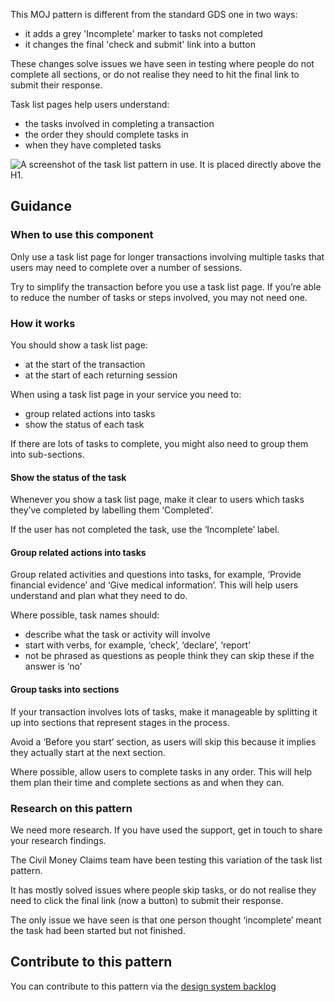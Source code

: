 This MOJ pattern is different from the standard GDS one in two ways:
- it adds a grey 'Incomplete' marker to tasks not completed
- it changes the final 'check and submit' link into a button

These changes solve issues we have seen in testing where people do not complete all sections, or do not realise they need to hit the final link to submit their response.

Task list pages help users understand:
- the tasks involved in completing a transaction
- the order they should complete tasks in
- when they have completed tasks

<img src="/public/images/patterns/task-list.png" alt="A screenshot of the task list pattern in use. It is placed directly above the H1." />

## Guidance

### When to use this component

Only use a task list page for longer transactions involving multiple tasks that users may need to complete over a number of sessions.

Try to simplify the transaction before you use a task list page. If you’re able to reduce the number of tasks or steps involved, you may not need one.

### How it works

You should show a task list page:
- at the start of the transaction
- at the start of each returning session

When using a task list page in your service you need to:
- group related actions into tasks
- show the status of each task

If there are lots of tasks to complete, you might also need to group them into sub-sections.

#### Show the status of the task

Whenever you show a task list page, make it clear to users which tasks they’ve completed by labelling them ‘Completed’.

If the user has not completed the task, use the ‘Incomplete’ label.

<!-- IMAGE -->

#### Group related actions into tasks

Group related activities and questions into tasks, for example, ‘Provide financial evidence’ and ‘Give medical information’. This will help users understand and plan what they need to do.

Where possible, task names should:
- describe what the task or activity will involve
- start with verbs, for example, ‘check’, ‘declare’, ‘report’
- not be phrased as questions as people think they can skip these if the answer is ‘no’

#### Group tasks into sections

If your transaction involves lots of tasks, make it manageable by splitting it up into sections that represent stages in the process.

Avoid a ‘Before you start’ section, as users will skip this because it implies they actually start at the next section.

Where possible, allow users to complete tasks in any order. This will help them plan their time and complete sections as and when they can.

### Research on this pattern

We need more research. If you have used the support, get in touch to share your research findings.

The Civil Money Claims team have been testing this variation of the task list pattern.

It has mostly solved issues where people skip tasks, or do not realise they need to click the final link (now a button) to submit their response.

The only issue we have seen is that one person thought ‘incomplete’ meant the task had been started but not finished.

## Contribute to this pattern

You can contribute to this pattern via the [design system backlog](https://github.com/ministryofjustice/mojdt-design-system-backlog/)

